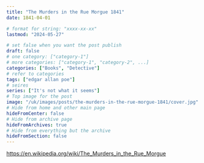 ```yaml
---
title: "The Murders in the Rue Morgue 1841"
date: 1841-04-01

# format for string: "xxxx-xx-xx"
lastmod: "2024-05-27"

# set false when you want the post publish
draft: false
# one category: ["category-1"]
# more categories: ["category-1", "category-2", ...]
categories: ["Books", "Detective"]
# refer to categories
tags: ["edgar allan poe"]
# seires
series: ["It's not what it seems"]
# Top image for the post
image: "/uk/images/posts/the-murders-in-the-rue-morgue-1841/cover.jpg"
# Hide from home and other main page
hideFromCenter: false
# Hide from archive page
hideFromArchives: true
# Hide from everything but the archive
hideFromSection: false
---
```

https://en.wikipedia.org/wiki/The_Murders_in_the_Rue_Morgue
<!--more-->